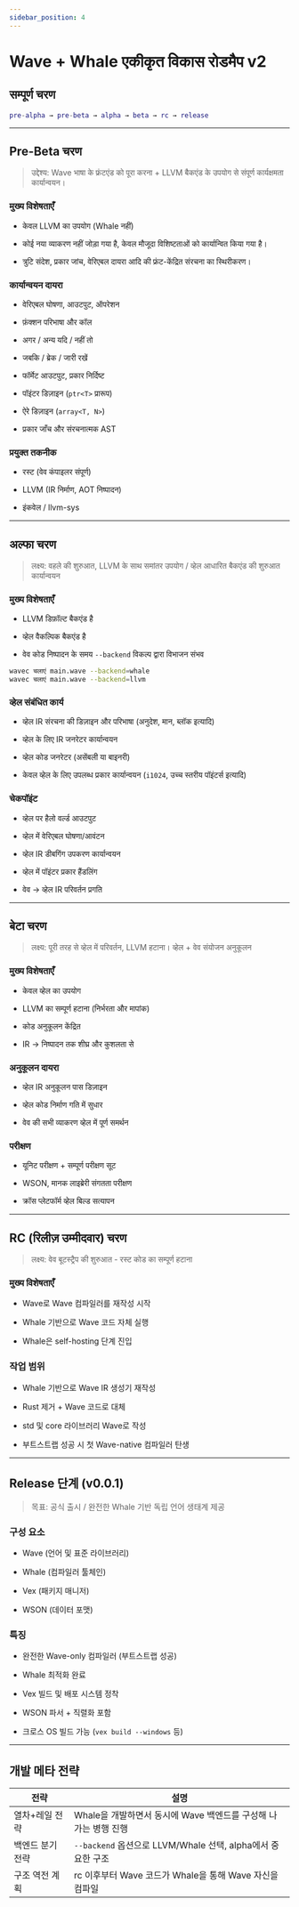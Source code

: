 ```yaml
---
sidebar_position: 4
---
```


# Wave + Whale एकीकृत विकास रोडमैप v2

## सम्पूर्ण चरण

```matlab
pre-alpha → pre-beta → alpha → beta → rc → release
```

---

## Pre-Beta चरण

> उद्देश्य: Wave भाषा के फ्रंटएंड को पूरा करना + LLVM बैकएंड के उपयोग से संपूर्ण कार्यक्षमता कार्यान्वयन।

### मुख्य विशेषताएँ

- केवल LLVM का उपयोग (Whale नहीं)

- कोई नया व्याकरण नहीं जोड़ा गया है, केवल मौजूदा विशिष्टताओं को कार्यान्वित किया गया है।

- त्रुटि संदेश, प्रकार जांच, वेरिएबल दायरा आदि की फ्रंट-केंद्रित संरचना का स्थिरीकरण।

### कार्यान्वयन दायरा

- वेरिएबल घोषणा, आउटपुट, ऑपरेशन

- फ़ंक्शन परिभाषा और कॉल

- अगर / अन्य यदि / नहीं तो

- जबकि / ब्रेक / जारी रखें

- फॉर्मेट आउटपुट, प्रकार निर्दिष्ट

- पॉइंटर डिज़ाइन (`ptr<T>` प्रारूप)

- ऐरे डिज़ाइन (`array<T, N>`)

- प्रकार जाँच और संरचनात्मक AST

### प्रयुक्त तकनीक

- रस्ट (वेव कंपाइलर संपूर्ण)

- LLVM (IR निर्माण, AOT निष्पादन)

- इंकवेल / llvm-sys

---

## अल्फा चरण

> लक्ष्य: वहले की शुरुआत, LLVM के साथ समांतर उपयोग / व्हेल आधारित बैकएंड की शुरुआत कार्यान्वयन

### मुख्य विशेषताएँ

- LLVM डिफ़ॉल्ट बैकएंड है

- व्हेल वैकल्पिक बैकएंड है

- वेव कोड निष्पादन के समय `--backend` विकल्प द्वारा विभाजन संभव

```bash
wavec चलाएं main.wave --backend=whale
wavec चलाएं main.wave --backend=llvm
```

### व्हेल संबंधित कार्य

- व्हेल IR संरचना की डिज़ाइन और परिभाषा (अनुदेश, मान, ब्लॉक इत्यादि)

- व्हेल के लिए IR जनरेटर कार्यान्वयन

- व्हेल कोड जनरेटर (असेंबली या बाइनरी)

- केवल व्हेल के लिए उपलब्ध प्रकार कार्यान्वयन (`i1024`, उच्च स्तरीय पॉइंटर्स इत्यादि)

### चेकपॉइंट

- व्हेल पर हैलो वर्ल्ड आउटपुट

- व्हेल में वेरिएबल घोषणा/आवंटन

- व्हेल IR डीबगिंग उपकरण कार्यान्वयन

- व्हेल में पॉइंटर प्रकार हैंडलिंग

- वेव → व्हेल IR परिवर्तन प्रगति

---

## बेटा चरण

> लक्ष्य: पूरी तरह से व्हेल में परिवर्तन, LLVM हटाना। व्हेल + वेव संयोजन अनुकूलन

### मुख्य विशेषताएँ

- केवल व्हेल का उपयोग

- LLVM का सम्पूर्ण हटाना (निर्भरता और मापांक)

- कोड अनुकूलन केंद्रित

- IR → निष्पादन तक शीघ्र और कुशलता से

### अनुकूलन दायरा

- व्हेल IR अनुकूलन पास डिज़ाइन

- व्हेल कोड निर्माण गति में सुधार

- वेव की सभी व्याकरण व्हेल में पूर्ण समर्थन

### परीक्षण

- यूनिट परीक्षण + सम्पूर्ण परीक्षण सूट

- WSON, मानक लाइब्रेरी संगतता परीक्षण

- क्रॉस प्लेटफॉर्म व्हेल बिल्ड सत्यापन

---

## RC (रिलीज़ उम्मीदवार) चरण

> लक्ष्य: वेव बूटस्ट्रैप की शुरुआत - रस्ट कोड का सम्पूर्ण हटाना

### मुख्य विशेषताएँ

- Wave로 Wave 컴파일러를 재작성 시작

- Whale 기반으로 Wave 코드 자체 실행

- Whale은 self-hosting 단계 진입

### 작업 범위

- Whale 기반으로 Wave IR 생성기 재작성

- Rust 제거 + Wave 코드로 대체

- std 및 core 라이브러리 Wave로 작성

- 부트스트랩 성공 시 첫 Wave-native 컴파일러 탄생

---

## Release 단계 (v0.0.1)

> 목표: 공식 출시 / 완전한 Whale 기반 독립 언어 생태계 제공

### 구성 요소

- Wave (언어 및 표준 라이브러리)

- Whale (컴파일러 툴체인)

- Vex (패키지 매니저)

- WSON (데이터 포맷)

### 특징

- 완전한 Wave-only 컴파일러 (부트스트랩 성공)

- Whale 최적화 완료

- Vex 빌드 및 배포 시스템 정착

- WSON 파서 + 직렬화 포함

- 크로스 OS 빌드 가능 (`vex build --windows` 등)

---

## 개발 메타 전략

| 전략        | 설명                                             |
| --------- | ---------------------------------------------- |
| 열차+레일 전략  | Whale을 개발하면서 동시에 Wave 백엔드를 구성해 나가는 병행 진행       |
| 백엔드 분기 전략 | `--backend` 옵션으로 LLVM/Whale 선택, alpha에서 중요한 구조 |
| 구조 역전 계획  | rc 이후부터 Wave 코드가 Whale을 통해 Wave 자신을 컴파일        |
